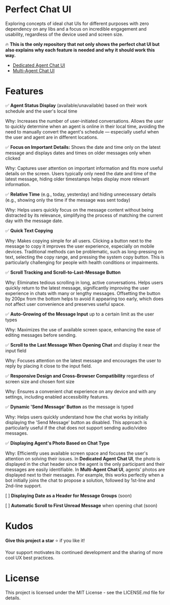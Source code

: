 # Perfect Chat UI

Exploring concepts of ideal chat UIs for different purposes with zero dependency on any libs and a focus on incredible engagement and usability, regardless of the device used and screen size.

🔥 **This is the only repository that not only shows the perfect chat UI but also explains why each feature is needed and why it should work this way.**

- [Dedicated Agent Chat UI](https://ihorsha.github.io/chat-ui/dedicated-agent-chat-ui/index.html)
- [Multi-Agent Chat UI](https://ihorsha.github.io/chat-ui/multi-agent-chat-ui/index.html)

# Features

✅ **Agent Status Display** (available/unavailable) based on their work schedule and the user's local time

Why: Increases the number of user-initiated conversations. Allows the user to quickly determine when an agent is online in their local time, avoiding the need to manually convert the agent's schedule — especially useful when the user and agent are in different locations.

✅ **Focus on Important Details:** Shows the date and time only on the latest message and displays dates and times on older messages only when clicked

Why: Captures user attention on important information and fits more useful details on the screen. Users typically only need the date and time of the latest message, hiding older timestamps helps display more relevant information.

✅ **Relative Time** (e.g., today, yesterday) and hiding unnecessary details (e.g., showing only the time if the message was sent today)

Why: Helps users quickly focus on the message content without being distracted by its relevance, simplifying the process of matching the current day with the message date.

✅ **Quick Text Copying**

Why: Makes copying simple for all users. Clicking a button next to the message to copy it improves the user experience, especially on mobile devices. Traditional methods can be problematic, such as long-pressing on text, selecting the copy range, and pressing the system copy button. This is particularly challenging for people with health conditions or impairments.

✅ **Scroll Tracking and Scroll-to-Last-Message Button**

Why: Eliminates tedious scrolling in long, active conversations. Helps users quickly return to the latest message, significantly improving the user experience in chats with many or lengthy messages. Offsetting the button by 200px from the bottom helps to avoid it appearing too early, which does not affect user convenience and preserves useful space.

✅ **Auto-Growing of the Message Input** up to a certain limit as the user types

Why: Maximizes the use of available screen space, enhancing the ease of editing messages before sending.

✅ **Scroll to the Last Message When Opening Chat** and display it near the input field

Why: Focuses attention on the latest message and encourages the user to reply by placing it close to the input field.

✅ **Responsive Design and Cross-Browser Compatibility** regardless of screen size and chosen font size

Why: Ensures a convenient chat experience on any device and with any settings, including enabled accessibility features.

✅ **Dynamic 'Send Message' Button** as the message is typed

Why: Helps users quickly understand how the chat works by initially displaying the 'Send Message' button as disabled. This approach is particularly useful if the chat does not support sending audio/video messages.

✅ **Displaying Agent's Photo Based on Chat Type**

Why: Efficiently uses available screen space and focuses the user's attention on solving their issues.
In **Dedicated Agent Chat UI**, the photo is displayed in the chat header since the agent is the only participant and their messages are easily identifiable.
In **Multi-Agent Chat UI**, agents' photos are displayed next to their messages. For example, this works perfectly when a bot initially joins the chat to propose a solution, followed by 1st-line and 2nd-line support.

[  ] **Displaying Date as a Header for Message Groups** (soon)

[  ] **Automatic Scroll to First Unread Message** when opening chat (soon)

# Kudos

**Give this project a star** ⭐ if you like it!

Your support motivates its continued development and the sharing of more cool UX best practices.

# License

This project is licensed under the MIT License - see the LICENSE.md file for details.
